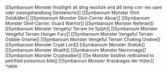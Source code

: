 [[Symbaroum Monster frostlight alt dmg resolute and d4 temp corr res save oder zwangshandlung Geisterecho]]
[[Symbaroum Monster Glint Goldkäfer]]
[[Symbaroum Monster Glint-Carrier Aboar]]
[[Symbaroum Monster Glint-Carrier, Guard Warrior]]
[[Symbaroum Monster Neferani]]
[[Symbaroum Monster Vengeful Terrain Ire Sylph]]
[[Symbaroum Monster Vengeful Terrain Hunger Fury]]
[[Symbaroum Monster Vengeful Terrain Gobble Gnome]]
[[Symbaroum Monster Vengeful Terrain Choking Undine]]
[[Symbaroum Monster Crypt Lord]]
[[Symbaroum Monster Shelob]]
[[Symbaroum Monster Wraith]]
[[Symbaroum Monster Necromage]]
[[Symbaroum Monster Cryptwalker]]
[[5e Monster basilisk redtrained to petrified poisonous bite]]
[[Symbaroum Monster Krazaragas der Hüter]]
^table